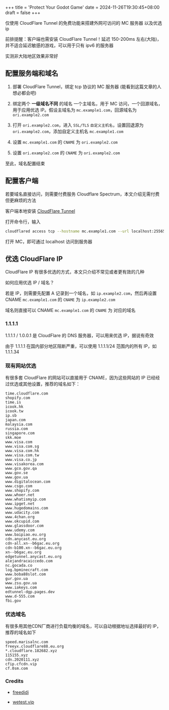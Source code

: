 +++
title = 'Protect Your Godot Game'
date = 2024-11-26T19:30:45+08:00
draft = false
+++

仅使用 CloudFlare Tunnel 的免费功能来搭建外网可访问的 MC 服务器 以及优选ip

<!--more-->

前排提醒：客户端也需安装 CloudFlare Tunnel！延迟 150-200ms 左右(大陆)，并不适合延迟敏感的游戏，可以用于只有 ipv6 的服务器

实测非大陆地区效果非常好

## 配置服务端和域名

1. 部署 CloudFlare Tunnel，绑定 tcp 协议的 MC 服务器 (能看到这篇文章的人想必都会吧)

2. 绑定两个 **一级域名不同** 的域名 一个主域名，用于 MC 访问，一个回源域名，用于应用优选 IP。假设主域名为 `mc.example1.com`，回源域名为 `ori.example2.com`

3. 打开 `ori.example2.com`，进入 `SSL/TLS` `自定义主机名`，设置回退源为 `ori.example2.com`，添加自定义主机名 `mc.example1.com`

4. 设置 `mc.example1.com` 的 `CNAME` 为 `ori.example2.com`

5. 设置 `ori.example2.com` 的 `CNAME` 为 `ori.example2.com`

至此，域名配置结束

## 配置客户端

若要域名直接访问，则需要付费服务 Cloudflare Spectrum，本文介绍无需付费但更麻烦的方法

客户端本地安装 [CloudFlare Tunnel](https://developers.cloudflare.com/cloudflare-one/connections/connect-networks/downloads/)

打开命令行，输入

```bash
cloudflared access tcp --hostname mc.example1.com --url localhost:25565
```

打开 MC，即可通过 localhost 访问到服务器

## 优选 CloudFlare IP

CloudFlare IP 有很多优选的方式，本文只介绍不常见或者更有效的几种

如何应用优选 IP / 域名？

若是 IP，则需要先配置 A 记录到一个域名，如 `ip.example2.com`，然后再设置 CNAME `mc.example1.com` 的 `CNAME` 为 `ip.example2.com`

域名则直接可以 CNAME `mc.example1.com` 的 `CNAME` 为 对应的域名

### 1.1.1.1

1.1.1.1 / 1.0.0.1 是 CloudFlare 的 DNS 服务器，可以用来优选 IP，据说有奇效

由于 1.1.1.1 在国内部分地区阻断严重，可以使用 1.1.1.1/24 范围内的所有 IP，如 1.1.1.34

### 现有网站优选

有很多套 CloudFlare 的网站可以直接用于 CNAME，因为这些网站的 IP 已经经过优选或其他设置，推荐的域名如下：

```
time.cloudflare.com
shopify.com
time.is
icook.hk
icook.tw
ip.sb
japan.com
malaysia.com
russia.com
singapore.com
skk.moe
www.visa.com
www.visa.com.sg
www.visa.com.hk
www.visa.com.tw
www.visa.co.jp
www.visakorea.com
www.gco.gov.qa
www.gov.se
www.gov.ua
www.digitalocean.com
www.csgo.com
www.shopify.com
www.whoer.net
www.whatismyip.com
www.ipget.net
www.hugedomains.com
www.udacity.com
www.4chan.org
www.okcupid.com
www.glassdoor.com
www.udemy.com
www.baipiao.eu.org
cdn.anycast.eu.org
cdn-all.xn--b6gac.eu.org
cdn-b100.xn--b6gac.eu.org
xn--b6gac.eu.org
edgetunnel.anycast.eu.org
alejandracaiccedo.com
nc.gocada.co
log.bpminecraft.com
www.boba88slot.com
gur.gov.ua
www.zsu.gov.ua
www.iakeys.com
edtunnel-dgp.pages.dev
www.d-555.com
fbi.gov
```

### 优选域名

有很多用其他CDN厂商进行负载均衡的域名，可以自动根据地址选择最好的 IP，推荐的域名如下

```
speed.marisalnc.com
freeyx.cloudflare88.eu.org
*.cloudflare.182682.xyz
115155.xyz
cdn.2020111.xyz
cfip.cfcdn.vip
cf.0sm.com
```

### Credits

- [freedidi](https://www.freedidi.com/10143.html)

- [wetest.vip](https://www.wetest.vip/)